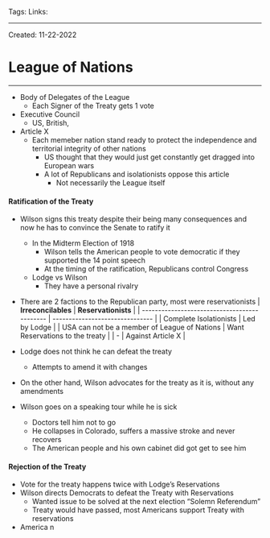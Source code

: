 Tags:
Links: 

---
Created: 11-22-2022
# League of Nations
---

- Body of Delegates of the League
	- Each Signer of the Treaty gets 1 vote
- Executive Council
	- US, British, 
- Article X
	- Each memeber nation stand ready to protect the independence and territorial integrity of other nations
		- US thought that they would just get constantly get dragged into European wars
		- A lot of Republicans and isolationists oppose this article
			- Not necessarily the League itself

#### Ratification of the Treaty
- Wilson signs this treaty despite their being many consequences and now he has to convince the Senate to ratify it
	- In the Midterm Election of 1918
		- Wilson tells the American people to vote democratic if they supported the 14 point speech
		- At the timing of the ratification, Republicans control Congress
	- Lodge vs Wilson
		- They have a personal rivalry

- There are 2 factions to the Republican party, most were reservationists
| **Irreconcilables**                          | **Reservationists**             |
| -------------------------------------------- | ------------------------------- |
| Complete Isolationists                       | Led by Lodge                    |
| USA can not be a member of League of Nations | Want Reservations to the treaty |
| -                                            | Against Article X                                |

- Lodge does not think he can defeat the treaty
	- Attempts to amend it with changes
- On the other hand, Wilson advocates for the treaty as it is, without any amendments
- Wilson goes on a speaking tour while he is sick
	- Doctors tell him not to go
	- He collapses in Colorado, suffers a massive stroke and never recovers
	- The American people and his own cabinet did got get to see him

#### Rejection of the Treaty
- Vote for the treaty happens twice with Lodge’s Reservations
- Wilson directs Democrats to defeat the Treaty with Reservations
	- Wanted issue to be solved at the next election “Solemn Referendum”
	- Treaty would have passed, most Americans support Treaty with reservations
- America n